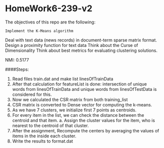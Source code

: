 # HomeWork6-239-v2

The objectives of this repo are the following:

	Implement the K-Means algorithm
Deal with text data (news records) in document-term sparse matrix format.
Design a proximity function for text data
Think about the Curse of Dimensionality
Think about best metrics for evaluating clustering solutions.

NMI: 0.5177

####Steps:
1. Read files train.dat and make list linesOfTrainData
2. After that calculation for featureList is done: intersection of unique
words from linesOfTrainData and unique words from linesOfTestData
is considered for this.
3. Now we calculated the CSR matrix from both training_list
4. CSR matrix is converted to Dense vector for computing the k-means.
5. As we have 7 clusters, we initialize first 7 points as centroids.
6. For every item in the list, we can check the distance between the
centroid and that item.
a. Assign the cluster values for the item, who is nearest to the
centroid of that cluster.
7. After the assignment, Recompute the centers by averaging the
values of items in the inside each cluster.
8. Write the results to format.dat



